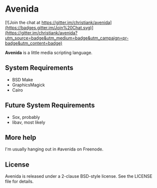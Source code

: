 # Avenida

[![Join the chat at https://gitter.im/christiank/avenida](https://badges.gitter.im/Join%20Chat.svg)](https://gitter.im/christiank/avenida?utm_source=badge&utm_medium=badge&utm_campaign=pr-badge&utm_content=badge)

**Avenida** is a little media scripting language.


## System Requirements

- BSD Make
- GraphicsMagick
- Cairo


## Future System Requirements

- Sox, probably
- libav, most likely


## More help

I'm usually hanging out in #avenida on Freenode.


## License

Avenida is released under a 2-clause BSD-style license. See the LICENSE file
for details.
